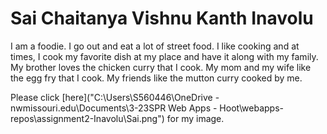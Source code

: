 # Sai Chaitanya Vishnu Kanth Inavolu
I am a foodie. I go out and eat a lot of street food. I like cooking and at times, I cook my favorite dish at my place and have it along with my family. My brother loves the chicken curry that I cook. My mom and my wife like the egg fry that I cook. My friends like the mutton curry cooked by me.

Please click [here]("C:\Users\S560446\OneDrive - nwmissouri.edu\Documents\3-23SPR Web Apps - Hoot\webapps-repos\assignment2-Inavolu\Sai.png") for my image.